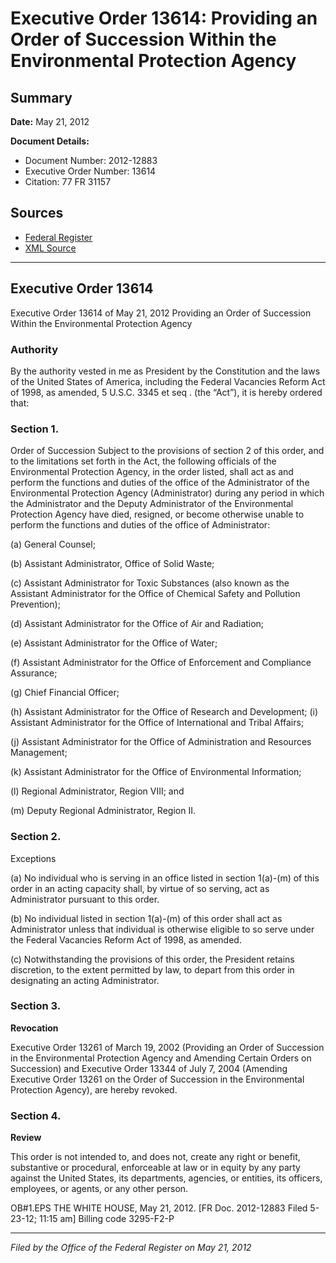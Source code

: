 # Executive Order 13614: Providing an Order of Succession Within the Environmental Protection Agency

## Summary

**Date:** May 21, 2012

**Document Details:**
- Document Number: 2012-12883
- Executive Order Number: 13614
- Citation: 77 FR 31157

## Sources
- [Federal Register](https://www.federalregister.gov/documents/2012/05/24/2012-12883/providing-an-order-of-succession-within-the-environmental-protection-agency)
- [XML Source](https://www.federalregister.gov/documents/full_text/xml/2012/05/24/2012-12883.xml)

---

## Executive Order 13614

Executive Order 13614 of May 21, 2012
Providing an Order of Succession Within the Environmental Protection Agency
### Authority

By the authority vested in me as President by the Constitution and the laws of the United States of America, including the Federal Vacancies Reform Act of 1998, as amended, 5 U.S.C. 3345 
et seq
. (the “Act”), it is hereby ordered that:
### Section 1.

Order of Succession 
Subject to the provisions of section 2 of this order, and to the limitations set forth in the Act, the following officials of the Environmental Protection Agency, in the order listed, shall act as and perform the functions and duties of the office of the Administrator of the Environmental Protection Agency (Administrator) during any period in which the Administrator and the Deputy Administrator of the Environmental Protection Agency have died, resigned, or become otherwise unable to perform the functions and duties of the office of Administrator:

(a) General Counsel;

(b) Assistant Administrator, Office of Solid Waste;

(c) Assistant Administrator for Toxic Substances (also known as the Assistant Administrator for the Office of Chemical Safety and Pollution Prevention);

(d) Assistant Administrator for the Office of Air and Radiation;

(e) Assistant Administrator for the Office of Water;

(f) Assistant Administrator for the Office of Enforcement and Compliance Assurance;

(g) Chief Financial Officer;

(h) Assistant Administrator for the Office of Research and Development;
    (i) Assistant Administrator for the Office of International and Tribal Affairs;

(j) Assistant Administrator for the Office of Administration and Resources Management;

(k) Assistant Administrator for the Office of Environmental Information;

(l) Regional Administrator, Region VIII; and

(m) Deputy Regional Administrator, Region II.
### Section 2.

Exceptions 

(a) No individual who is serving in an office listed in section 1(a)-(m) of this order in an acting capacity shall, by virtue of so serving, act as Administrator pursuant to this order.

(b) No individual listed in section 1(a)-(m) of this order shall act as Administrator unless that individual is otherwise eligible to so serve under the Federal Vacancies Reform Act of 1998, as amended.

(c) Notwithstanding the provisions of this order, the President retains discretion, to the extent permitted by law, to depart from this order in designating an acting Administrator.
### Section 3.

**Revocation**

Executive Order 13261 of March 19, 2002 (Providing an Order of Succession in the Environmental Protection Agency and Amending Certain Orders on Succession) and Executive Order 13344 of July 7, 2004 (Amending Executive Order 13261 on the Order of Succession in the Environmental Protection Agency), are hereby revoked.
### Section 4.

**Review**

This order is not intended to, and does not, create any right or benefit, substantive or procedural, enforceable at law or in equity by any party against the United States, its departments, agencies, or entities, its officers, employees, or agents, or any other person.

OB#1.EPS
THE WHITE HOUSE,
May 21, 2012.
[FR Doc. 2012-12883
Filed 5-23-12; 11:15 am]
Billing code 3295-F2-P

---

*Filed by the Office of the Federal Register on May 21, 2012*
